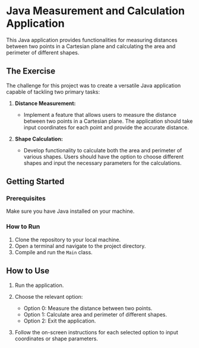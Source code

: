 # Java Measurement and Calculation Application

This Java application provides functionalities for measuring distances between two points in a Cartesian plane and calculating the area and perimeter of different shapes.

## The Exercise

The challenge for this project was to create a versatile Java application capable of tackling two primary tasks:

1. **Distance Measurement:**
    - Implement a feature that allows users to measure the distance between two points in a Cartesian plane. The application should take input coordinates for each point and provide the accurate distance.

2. **Shape Calculation:**
    - Develop functionality to calculate both the area and perimeter of various shapes. Users should have the option to choose different shapes and input the necessary parameters for the calculations.


## Getting Started

### Prerequisites

Make sure you have Java installed on your machine.

### How to Run

1. Clone the repository to your local machine.
2. Open a terminal and navigate to the project directory.
3. Compile and run the `Main` class.

## How to Use

1. Run the application.
2. Choose the relevant option:
    - Option 0: Measure the distance between two points.
    - Option 1: Calculate area and perimeter of different shapes.
    - Option 2: Exit the application.

3. Follow the on-screen instructions for each selected option to input coordinates or shape parameters.

